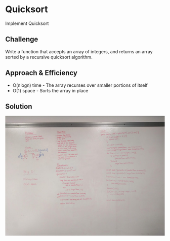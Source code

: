 # Quicksort
Implement Quicksort

## Challenge
Write a function that accepts an array of integers, and returns an array sorted by a recursive quicksort algorithm.

## Approach & Efficiency
* O(nlogn) time - The array recurses over smaller portions of itself
* O(1) space - Sorts the array in place

## Solution
![quicksort](../assets/quicksort.jpg)
